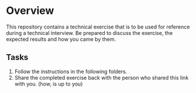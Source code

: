 # Overview

This repository contains a technical exercise that is to be used for reference during a technical interview.
Be prepared to discuss the exercise, the expected results and how you came by them.

## Tasks

1. Follow the instructions in the following folders.  
1. Share the completed exercise back with the person who shared this link with you. (how, is up to you)
